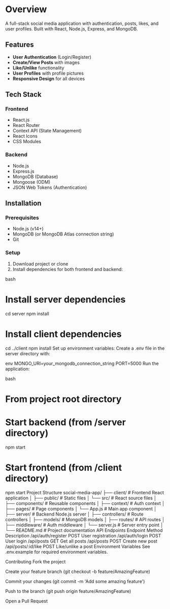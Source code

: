 # Overview
A full-stack social media application with authentication, posts, likes, and user profiles. Built with React, Node.js, Express, and MongoDB.

## Features
- **User Authentication** (Login/Register)
- **Create/View Posts** with images
- **Like/Unlike** functionality
- **User Profiles** with profile pictures
- **Responsive Design** for all devices

## Tech Stack
### Frontend
- React.js
- React Router
- Context API (State Management)
- React Icons
- CSS Modules

### Backend
- Node.js
- Express.js
- MongoDB (Database)
- Mongoose (ODM)
- JSON Web Tokens (Authentication)

## Installation

### Prerequisites
- Node.js (v14+)
- MongoDB (or MongoDB Atlas connection string)
- Git

### Setup
1. Download project or clone 
2. Install dependencies for both frontend and backend:

bash
# Install server dependencies
cd server
npm install

# Install client dependencies
cd ../client
npm install
Set up environment variables:
Create a .env file in the server directory with:

env
MONGO_URI=your_mongodb_connection_string
PORT=5000
Run the application:

bash
# From project root directory
# Start backend (from /server directory)
npm start

# Start frontend (from /client directory)
npm start
Project Structure
social-media-app/
├── client/               # Frontend React application
│   ├── public/           # Static files
│   └── src/              # React source files
│       ├── components/   # Reusable components
│       ├── context/      # Auth context
│       ├── pages/        # Page components
│       └── App.js        # Main app component
│
├── server/               # Backend Node.js server
│   ├── controllers/      # Route controllers
│   ├── models/           # MongoDB models
│   ├── routes/           # API routes
│   ├── middleware/       # Auth middleware
│   └── server.js         # Server entry point
│
└── README.md             # Project documentation
API Endpoints
Endpoint	Method	Description
/api/auth/register	POST	User registration
/api/auth/login	POST	User login
/api/posts	GET	Get all posts
/api/posts	POST	Create new post
/api/posts/:id/like	POST	Like/unlike a post
Environment Variables
See .env.example for required environment variables.

Contributing
Fork the project

Create your feature branch (git checkout -b feature/AmazingFeature)

Commit your changes (git commit -m 'Add some amazing feature')

Push to the branch (git push origin feature/AmazingFeature)

Open a Pull Request

